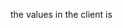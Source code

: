 <html>
<head>
</head>
<body>
<div id="lat"></div>
<div id="lng"></div>
<p>the values in the client is</p>
<br>
    <script>
      document.getElementById("lat").innerHTML = localStorage.getItem("lattitude");
	  document.getElementById("lng").innerHTML = localStorage.getItem("longitude");
	  //document.write(name + "<br>");
         
     </script> 
  
  </body>
</html>

